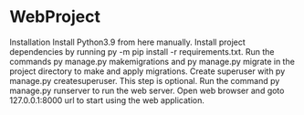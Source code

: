 # WebProject


Installation
Install Python3.9 from here manually.
Install project dependencies by running py -m pip install -r requirements.txt.
Run the commands py manage.py makemigrations and py manage.py migrate in the project directory to make and apply migrations.
Create superuser with py manage.py createsuperuser. This step is optional.
Run the command py manage.py runserver to run the web server.
Open web browser and goto 127.0.0.1:8000 url to start using the web application.